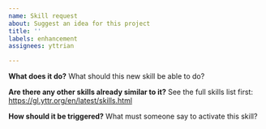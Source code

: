```yaml
---
name: Skill request
about: Suggest an idea for this project
title: ''
labels: enhancement
assignees: yttrian

---
```


**What does it do?**
What should this new skill be able to do?

**Are there any other skills already similar to it?**
See the full skills list first: https://gl.yttr.org/en/latest/skills.html

**How should it be triggered?**
What must someone say to activate this skill?
